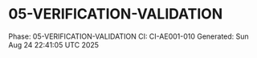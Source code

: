 # 05-VERIFICATION-VALIDATION
Phase: 05-VERIFICATION-VALIDATION
CI: CI-AE001-010
Generated: Sun Aug 24 22:41:05 UTC 2025
